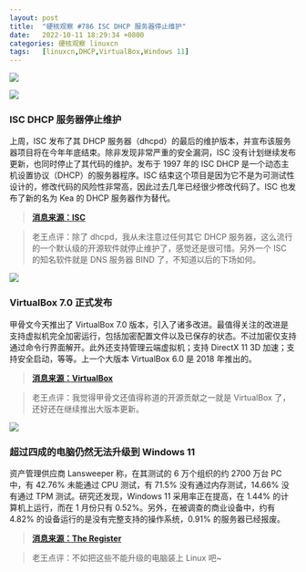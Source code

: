 ```yaml
---
layout: post
title:	"硬核观察 #786 ISC DHCP 服务器停止维护"
date:	2022-10-11 18:29:34 +0800 
categories:	硬核观察 linuxcn 
tags:	[linuxcn,DHCP,VirtualBox,Windows 11]
---
```



![](/Asserts/Images//attachment/album/202210/11/182837yzkvsc3k1gygzgzg.jpg)


![](/Asserts/Images//attachment/album/202210/11/182845djr66drjvopqpvmm.jpg)


### ISC DHCP 服务器停止维护


上周，ISC 发布了其 DHCP 服务器（dhcpd）的最后的维护版本，并宣布该服务器项目将在今年年底结束。除非发现非常严重的安全漏洞，ISC 没有计划继续发布更新，也同时停止了其代码的维护。发布于 1997 年的 ISC DHCP 是一个动态主机设置协议（DHCP）的服务器程序。ISC 结束这个项目是因为它不是为可测试性设计的，修改代码的风险性非常高，因此过去几年已经很少修改代码了。ISC 也发布了新的名为 Kea 的 DHCP 服务器作为替代。



> 
> **[消息来源：ISC](https://www.isc.org/blogs/isc-dhcp-eol/)**
> 
> 
> 



> 
> 老王点评：除了 dhcpd，我从未注意过任何其它 DHCP 服务器，这么流行的一个默认级的开源软件就停止维护了，感觉还是很可惜。另外一个 ISC 的知名软件就是 DNS 服务器 BIND 了，不知道以后的下场如何。
> 
> 
> 


![](/Asserts/Images//attachment/album/202210/11/182855hb3xd3zyv3zwgzvg.jpg)


### VirtualBox 7.0 正式发布


甲骨文今天推出了 VirtualBox 7.0 版本，引入了诸多改进。最值得关注的改进是支持虚拟机完全加密运行，包括加密配置文件以及已保存的状态。不过加密仅支持通过命令行界面解开。此外还支持管理云端虚拟机；支持 DirectX 11 3D 加速；支持安全启动，等等。上一个大版本 VirtualBox 6.0 是 2018 年推出的。



> 
> **[消息来源：VirtualBox](https://www.virtualbox.org/wiki/Changelog-7.0)**
> 
> 
> 



> 
> 老王点评：我觉得甲骨文还值得称道的开源贡献之一就是 VirtualBox 了，还好还在继续推出大版本更新。
> 
> 
> 


![](/Asserts/Images//attachment/album/202210/11/182910yjlv56md417rj9sl.jpg)


### 超过四成的电脑仍然无法升级到 Windows 11


资产管理供应商 Lansweeper 称，在其测试的 6 万个组织的约 2700 万台 PC 中，有 42.76% 未能通过 CPU 测试，有 71.5% 没有通过内存测试，14.66% 没有通过 TPM 测试。研究还发现，Windows 11 采用率正在提高，在 1.44% 的计算机上运行，而在 1 月份只有 0.52%。另外，在被调查的商业设备中，约有 4.82% 的设备运行的是没有完整支持的操作系统，0.91% 的服务器已经报废。



> 
> **[消息来源：The Register](https://www.theregister.com/2022/10/10/windows_11_adoption/)**
> 
> 
> 



> 
> 老王点评：不如把这些不能升级的电脑装上 Linux 吧~
> 
> 
>
